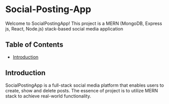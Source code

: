 # Social-Posting-App

Welcome to SocialPostingApp! This project is a MERN (MongoDB, Express js, React, Node.js) stack-based social media application

## Table of Contents

- [Introduction](#introduction)

## Introduction

SocialPostingApp is a full-stack social media platform that enables users to create, show and delete posts. The essence of project is to utilize MERN stack to achieve real-world functionality.

